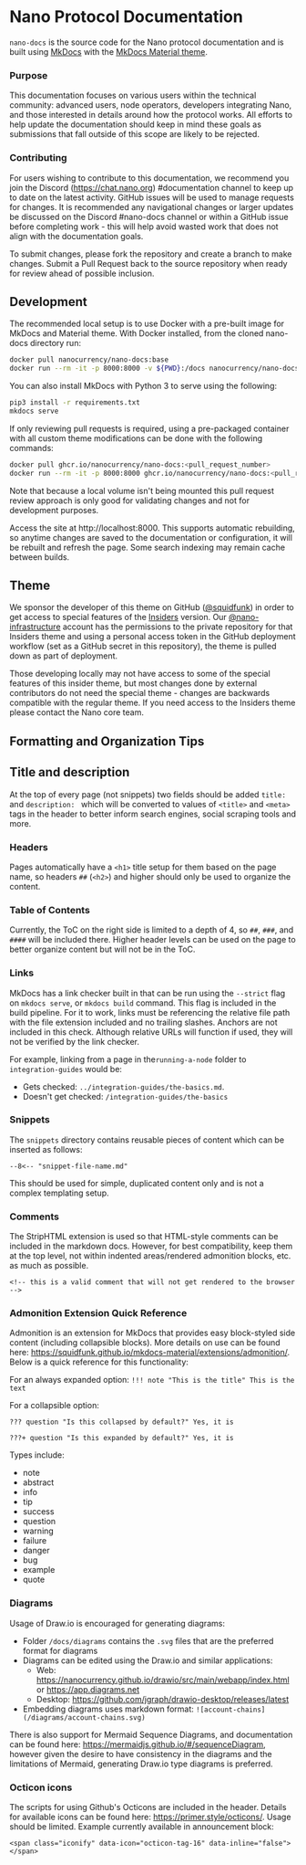 # Nano Protocol Documentation

`nano-docs` is the source code for the Nano protocol documentation and is built using [MkDocs](https://www.mkdocs.org/) with the [MkDocs Material theme](https://squidfunk.github.io/mkdocs-material/).

### Purpose
This documentation focuses on various users within the technical community: advanced users, node operators, developers integrating Nano, and those interested in details around how the protocol works. All efforts to help update the documentation should keep in mind these goals as submissions that fall outside of this scope are likely to be rejected.

### Contributing
For users wishing to contribute to this documentation, we recommend you join the Discord (https://chat.nano.org) #documentation channel to keep up to date on the latest activity. GitHub issues will be used to manage requests for changes. It is recommended any navigational changes or larger updates be discussed on the Discord #nano-docs channel or within a GitHub issue before completing work - this will help avoid wasted work that does not align with the documentation goals.

To submit changes, please fork the repository and create a branch to make changes. Submit a Pull Request back to the source repository when ready for review ahead of possible inclusion.

## Development
The recommended local setup is to use Docker with a pre-built image for MkDocs and Material theme. With Docker installed, from the cloned nano-docs directory run:

```bash
docker pull nanocurrency/nano-docs:base
docker run --rm -it -p 8000:8000 -v ${PWD}:/docs nanocurrency/nano-docs:base
```

You can also install MkDocs with Python 3 to serve using the following:

```bash
pip3 install -r requirements.txt
mkdocs serve
```

If only reviewing pull requests is required, using a pre-packaged container with all custom theme modifications can be done with the following commands:
```bash
docker pull ghcr.io/nanocurrency/nano-docs:<pull_request_number>
docker run --rm -it -p 8000:8000 ghcr.io/nanocurrency/nano-docs:<pull_request_number>
```

Note that because a local volume isn't being mounted this pull request review approach is only good for validating changes and not for development purposes.

Access the site at http://localhost:8000. This supports automatic rebuilding, so anytime changes are saved to the documentation or configuration, it will be rebuilt and refresh the page. Some search indexing may remain cache between builds.

## Theme

We sponsor the developer of this theme on GitHub ([@squidfunk](https://github.com/squidfunk)) in order to get access to special features of the [Insiders](https://squidfunk.github.io/mkdocs-material-insiders/) version. Our [@nano-infrastructure](https://github.com/nano-infrastructure) account has the permissions to the private repository for that Insiders theme and using a personal access token in the GitHub deployment workflow (set as a GitHub secret in this repository), the theme is pulled down as part of deployment.

Those developing locally may not have access to some of the special features of this insider theme, but most changes done by external contributors do not need the special theme - changes are backwards compatible with the regular theme. If you need access to the Insiders theme please contact the Nano core team.

## Formatting and Organization Tips

## Title and description
At the top of every page (not snippets) two fields should be added `title: ` and `description: ` which will be converted to values of `<title>` and `<meta>` tags in the header to better inform search engines, social scraping tools and more.

### Headers
Pages automatically have a `<h1>` title setup for them based on the page name, so headers `##` (`<h2>`) and higher should only be used to organize the content.

### Table of Contents
Currently, the ToC on the right side is limited to a depth of 4, so `##`, `###`, and `####` will be included there. Higher header levels can be used on the page to better organize content but will not be in the ToC.

### Links
MkDocs has a link checker built in that can be run using the `--strict` flag on `mkdocs serve`, or `mkdocs build` command. This flag is included in the build pipeline. For it to work, links must be referencing the relative file path with the file extension included and no trailing slashes. Anchors are not included in this check. Although relative URLs will function if used, they will not be verified by the link checker.

For example, linking from a page in the`running-a-node` folder to `integration-guides` would be:

* Gets checked: `../integration-guides/the-basics.md`.
* Doesn't get checked: `/integration-guides/the-basics`

### Snippets
The `snippets` directory contains reusable pieces of content which can be inserted as follows:

`--8<-- "snippet-file-name.md"`

This should be used for simple, duplicated content only and is not a complex templating setup.

### Comments
The StripHTML extension is used so that HTML-style comments can be included in the markdown docs. However, for best compatibility, keep them at the top level, not within indented areas/rendered admonition blocks, etc. as much as possible.

`<!-- this is a valid comment that will not get rendered to the browser -->`

### Admonition Extension Quick Reference
Admonition is an extension for MkDocs that provides easy block-styled side content (including collapsible blocks). More details on use can be found here: https://squidfunk.github.io/mkdocs-material/extensions/admonition/. Below is a quick reference for this functionality:

For an always expanded option:
`!!! note "This is the title"
	 This is the text`

For a collapsible option:

`??? question "Is this collapsed by default?"
	 Yes, it is`

`???+ question "Is this expanded by default?"
	 Yes, it is`

Types include:

- note
- abstract
- info
- tip
- success
- question
- warning
- failure
- danger
- bug
- example
- quote

### Diagrams
Usage of Draw.io is encouraged for generating diagrams:

* Folder `/docs/diagrams` contains the `.svg` files that are the preferred format for diagrams
* Diagrams can be edited using the Draw.io and similar applications:
	* Web: https://nanocurrency.github.io/drawio/src/main/webapp/index.html or https://app.diagrams.net
	* Desktop: https://github.com/jgraph/drawio-desktop/releases/latest 
* Embedding diagrams uses markdown format: `![account-chains](/diagrams/account-chains.svg)`

There is also support for Mermaid Sequence Diagrams, and documentation can be found here: https://mermaidjs.github.io/#/sequenceDiagram, however given the desire to have consistency in the diagrams and the limitations of Mermaid, generating Draw.io type diagrams is preferred.

### Octicon icons
The scripts for using Github's Octicons are included in the header. Details for available icons can be found here: https://primer.style/octicons/. Usage should be limited. Example currently available in announcement block:

`<span class="iconify" data-icon="octicon-tag-16" data-inline="false"></span>`
